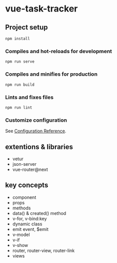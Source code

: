 # vue-task-tracker

## Project setup
```
npm install
```

### Compiles and hot-reloads for development
```
npm run serve
```

### Compiles and minifies for production
```
npm run build
```

### Lints and fixes files
```
npm run lint
```

### Customize configuration
See [Configuration Reference](https://cli.vuejs.org/config/).

## extentions & libraries
- vetur
- json-server
- vue-router@next

## key concepts
- component
- props
- methods
- data() & created() method
- v-for, v-bind:key
- dynamic class
- emit event, $emit
- v-model
- v-if
- v-show
- router, router-view, router-link
- views